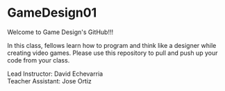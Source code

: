 # GameDesign01
Welcome to Game Design's GitHub!!!

In this class, fellows learn how to program and think like a designer while creating video games. Please use this repository to pull and push up your code from your class.

Lead Instructor: David Echevarria <br>
Teacher Assistant: Jose Ortiz


